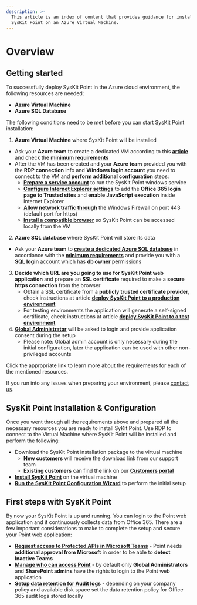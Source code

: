 ```yaml
---
description: >-
  This article is an index of content that provides guidance for installing
  SysKit Point on an Azure Virtual Machine.
---
```


# Overview

## Getting started

To successfully deploy SysKit Point in the Azure cloud environment, the following resources are needed:

* **Azure Virtual Machine**
* **Azure SQL Database**

The following conditions need to be met before you can start SysKit Point installation:

1.  **Azure Virtual Machine** where SysKit Point will be installed
   * Ask your **Azure team** to create a dedicated VM according to this  [**article**](create-azure-vm.md) and check the [**minimum requirements**](hardware-software-requirements.md#azure-virtual-machine-requirements) 
   * After the VM has been created and your **Azure team** provided you with the **RDP connection** info and **Windows login account** you need to connect to the VM and **perform additional configuration** steps:
     * [**Prepare a service account**](additional-vm-configuration.md#service-account) to run the SysKit Point windows service
     * [**Configure Internet Explorer settings**](additional-vm-configuration.md#configure-internet-explorer-settings) to add the **Office 365 login page to Trusted sites** and **enable JavaScript execution** inside Internet Explorer
     * [**Allow network traffic through**](additional-vm-configuration.md#configure-windows-firewall) the Windows Firewall on port 443 \(default port for https\) 
     * [**Install a compatible browser**](additional-vm-configuration.md#install-a-compatible-browser) so SysKit Point can be accessed locally from the VM
2.  **Azure SQL database** where SysKit Point will store its data
   * Ask your **Azure team** to [**create a dedicated Azure SQL database**](create-azure-sql-database.md) in accordance with the [**minimum requirements**](hardware-software-requirements.md#azure-sql-database-requirements) and provide you with a **SQL login** account which has **db owner** permissions  
3. **Decide which URL are you going to use for SysKit Point web application** and prepare an **SSL certificate** required to make a **secure https connection** from the browser
   * Obtain a SSL certificate from a **publicly trusted certificate provider**, check instructions at article [**deploy SysKit Point to a production environment**](ssl-certificate.md#deploy-syskit-point-to-a-production-environment)
   * For testing environments the application will generate a self-signed certificate, check instructions at article [**deploy SysKit Point to a test environment**](ssl-certificate.md#deploy-syskit-point-to-a-test-environment)
4. [**Global Administrator**](global-admin-consent.md) will be asked to login and provide application consent during the setup
   * Please note: Global admin account is only necessary during the initial configuration, later the application can be used with other non-privileged accounts

Click the appropriate link to learn more about the requirements for each of the mentioned resources.

If you run into any issues when preparing your environment, please [contact us](https://www.syskit.com/contact-us/).

## SysKit Point Installation & Configuration

Once you went through all the requirements above and prepared all the necessary resources you are ready to install SyKit Point. Use RDP to connect to the Virtual Machine where SysKit Point will be installed and perform the following:

* Download the SysKit Point installation package to the virtual machine
  * **New customers** will receive the download link from our support team
  * **Existing customers** can find the link on our [**Customers portal**](https://my.syskit.com/)
* [**Install SysKit Point**](https://github.com/SysKitTeam/docs-point/tree/7d6a334c15cb1a5545f7bb2da6cd12f48c5efc7d/installation-and-configuration/deploy-to-azure/install-syskit-point-on-azure-vm/README.md#install-syskit-point) on the virtual machine
* [**Run the SysKit Point Configuration Wizard**](https://github.com/SysKitTeam/docs-point/tree/7d6a334c15cb1a5545f7bb2da6cd12f48c5efc7d/installation-and-configuration/deploy-to-azure/install-syskit-point-on-azure-vm/README.md#configure-syskit-point) to perform the initial setup

## First steps with SysKit Point

By now your SysKit Point is up and running. You can login to the Point web application and it continuously collects data from Office 365. There are a few important considerations to make to complete the setup and secure your Point web application:

* [**Request access to Protected APIs in Microsoft Teams**](../../common-tasks/microsoft-teams-activity.md) - Point needs **additional approval from Microsoft** in order to be able to **detect Inactive Teams**
* [**Manage who can access Point**](../enable-role-based-access.md) - by default only **Global Administrators** and **SharePoint admins** have the rights to login to the Point web application
* [**Setup data retention for Audit logs**](../customize-audit-logs-collection.md#audit-logs-settings) - depending on your company policy and available disk space set the data retention policy for Office 365 audit logs stored locally

